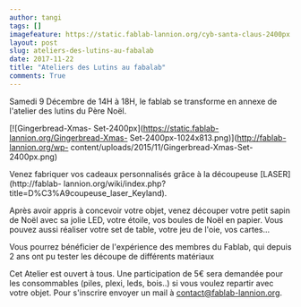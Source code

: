 ```yaml
---
author: tangi
tags: []
imagefeature: https://static.fablab-lannion.org/cyb-santa-claus-2400px.png
layout: post
slug: ateliers-des-lutins-au-fabalab
date: 2017-11-22
title: "Ateliers des Lutins au fabalab"
comments: True
---
```

Samedi 9 Décembre de 14H à 18H, le fablab se transforme en annexe de l'atelier des lutins du Père Noël.

[![Gingerbread-Xmas-
Set-2400px](https://static.fablab-lannion.org/Gingerbread-Xmas-
Set-2400px-1024x813.png)](http://fablab-lannion.org/wp-
content/uploads/2015/11/Gingerbread-Xmas-Set-2400px.png)

Venez fabriquer vos cadeaux personnalisés grâce à la découpeuse
[LASER](http://fablab-
lannion.org/wiki/index.php?title=D%C3%A9coupeuse_laser_Keyland).

Après avoir appris à concevoir votre objet, venez découper votre petit sapin
de Noël avec sa jolie LED, votre étoile, vos boules de Noël en papier. Vous
pouvez aussi réaliser votre set de table, votre jeu de l'oie, vos cartes…

Vous pourrez bénéficier de l'expérience des membres du Fablab, 
qui depuis 2 ans ont pu tester les découpe de différents matériaux

Cet Atelier est ouvert à tous. Une participation de 5€ 
sera demandée pour les consommables (piles, plexi, leds, bois..) si vous
voulez repartir avec votre objet. Pour s'inscrire envoyer un mail à
contact@fablab-lannion.org.

